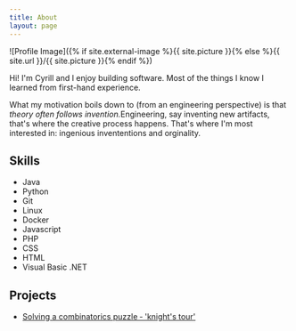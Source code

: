 ```yaml
---
title: About
layout: page
---
```

![Profile Image]({% if site.external-image %}{{ site.picture }}{% else %}{{ site.url }}/{{ site.picture }}{% endif %})

<p>Hi! I'm Cyrill and I enjoy building software. Most of the things I know I learned from first-hand experience.  </p>

<p>What my motivation boils down to (from an engineering perspective) is that <i>theory often follows invention.</i>Engineering, say inventing new artifacts, that's where the creative process happens. That's where I'm most interested in: ingenious invententions and orginality. </p>

<h2>Skills</h2>

<ul class="skill-list">
	<li>Java</li>
	<li>Python</li>
	<li>Git</li>
    <li>Linux</li>
	<li>Docker </li>
	<li>Javascript </li>
	<li>PHP</li>
	<li>CSS</li>
	<li>HTML</li>
	<li>Visual Basic .NET</li>
</ul>

<h2>Projects</h2>
<ul>
	<li><a href="https://github.com/cyrillkuettel/knights-tour">Solving a combinatorics puzzle ‐ 'knight's tour'</a></li>
</ul>
